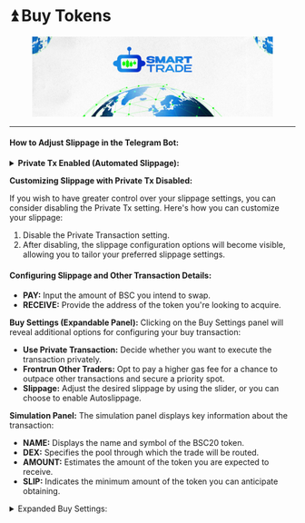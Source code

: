 # ⏫ Buy Tokens

<figure><img src="../.gitbook/assets/covergitbook.png" alt=""><figcaption></figcaption></figure>

***

#### How to Adjust Slippage in the Telegram Bot:

<details>

<summary><strong>Private Tx Enabled (Automated Slippage):</strong></summary>

When the Private Transaction (Private Tx) feature is enabled, the slippage is automatically set to 10%. This setting is designed to safeguard transactions from potential sandwich attacks or frontrunning attempts.

</details>

**Customizing Slippage with Private Tx Disabled:**

If you wish to have greater control over your slippage settings, you can consider disabling the Private Tx setting. Here's how you can customize your slippage:

1. Disable the Private Transaction setting.
2. After disabling, the slippage configuration options will become visible, allowing you to tailor your preferred slippage settings.

#### **Configuring Slippage and Other Transaction Details:**

* **PAY:** Input the amount of BSC you intend to swap.
* **RECEIVE:** Provide the address of the token you're looking to acquire.

**Buy Settings (Expandable Panel):** Clicking on the Buy Settings panel will reveal additional options for configuring your buy transaction:

* **Use Private Transaction:** Decide whether you want to execute the transaction privately.
* **Frontrun Other Traders:** Opt to pay a higher gas fee for a chance to outpace other transactions and secure a priority spot.
* **Slippage:** Adjust the desired slippage by using the slider, or you can choose to enable Autoslippage.

**Simulation Panel:** The simulation panel displays key information about the transaction:

* **NAME:** Displays the name and symbol of the BSC20 token.
* **DEX:** Specifies the pool through which the trade will be routed.
* **AMOUNT:** Estimates the amount of the token you are expected to receive.
* **SLIP:** Indicates the minimum amount of the token you can anticipate obtaining.

<details>

<summary>Expanded Buy Settings:</summary>

* **Honeypot Detector:** Unibot employs an automatic check to determine if a token is a potential honeypot or scam token. A red bug icon indicates a token to avoid.&#x20;
* **Pending Notification:** A notification will appear in the top-right corner of your screen once the transaction is broadcast.
* **Success Notification:** A notification will also be displayed when the transaction is successfully included in the Binance Smart Chain network.

Remember that adjusting any of the Buy Settings will automatically trigger a re-simulation of the transaction. This comprehensive system allows you to fine-tune your trading experience within the Smart Trade Telegram Bot for optimal results.

</details>
